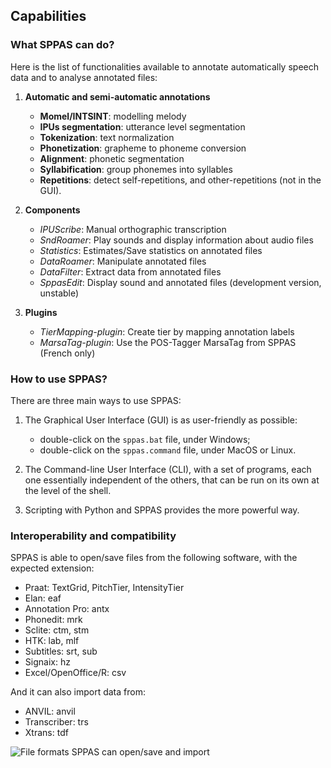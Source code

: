 ## Capabilities

### What SPPAS can do?

Here is the list of functionalities available to annotate automatically
speech data and to analyse annotated files:

1. **Automatic and semi-automatic annotations**

    - **Momel/INTSINT**:     modelling melody
    - **IPUs segmentation**: utterance level segmentation
    - **Tokenization**:      text normalization
    - **Phonetization**:     grapheme to phoneme conversion
    - **Alignment**:         phonetic segmentation
    - **Syllabification**:   group phonemes into syllables
    - **Repetitions**:       detect self-repetitions, and other-repetitions (not in the GUI).


2. **Components**

    - *IPUScribe*:      Manual orthographic transcription
    - *SndRoamer*:      Play sounds and display information about audio files
    - *Statistics*:     Estimates/Save statistics on annotated files
    - *DataRoamer*:     Manipulate annotated files
    - *DataFilter*:     Extract data from annotated files
    - *SppasEdit*:      Display sound and annotated files (development version, unstable)


3. **Plugins**

    - *TierMapping-plugin*: Create tier by mapping annotation labels
    - *MarsaTag-plugin*: Use the POS-Tagger MarsaTag from SPPAS (French only)


### How to use SPPAS?

There are three main ways to use SPPAS:

1. The Graphical User Interface (GUI) is as user-friendly as possible:

    * double-click on the `sppas.bat` file, under Windows;
    * double-click on the `sppas.command` file, under MacOS or Linux.

2. The Command-line User Interface (CLI), with a set of programs, each one
essentially independent of the others, that can be run on its own at the level
of the shell.

3. Scripting with Python and SPPAS provides the more powerful way.



### Interoperability and compatibility

SPPAS is able to open/save files from the following software, with
the expected extension:

* Praat: TextGrid, PitchTier, IntensityTier
* Elan: eaf
* Annotation Pro: antx
* Phonedit: mrk
* Sclite: ctm, stm
* HTK: lab, mlf
* Subtitles: srt, sub
* Signaix: hz
* Excel/OpenOffice/R: csv


And it can also import data from:

* ANVIL: anvil
* Transcriber: trs
* Xtrans: tdf

![File formats SPPAS can open/save and import](./etc/figures/sppas-formats.png)
